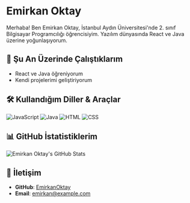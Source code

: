 # Emirkan Oktay

Merhaba! Ben Emirkan Oktay, İstanbul Aydın Üniversitesi'nde 2. sınıf Bilgisayar Programcılığı öğrencisiyim. Yazılım dünyasında React ve Java üzerine yoğunlaşıyorum.

## 🚀 Şu An Üzerinde Çalıştıklarım
- React ve Java öğreniyorum
- Kendi projelerimi geliştiriyorum

## 🛠️ Kullandığım Diller & Araçlar
![JavaScript](https://img.shields.io/badge/JavaScript-F7DF1E?style=for-the-badge&logo=javascript&logoColor=black)
![Java](https://img.shields.io/badge/Java-007396?style=for-the-badge&logo=java&logoColor=white)
![HTML](https://img.shields.io/badge/HTML5-E34F26?style=for-the-badge&logo=html5&logoColor=white)
![CSS](https://img.shields.io/badge/CSS3-1572B6?style=for-the-badge&logo=css3&logoColor=white)

## 📊 GitHub İstatistiklerim
![Emirkan Oktay's GitHub Stats](https://github-readme-stats.vercel.app/api?username=EmirkanOktay&show_icons=true&theme=radical)

## 💬 İletişim
- **GitHub**: [EmirkanOktay](https://github.com/EmirkanOktay)
- **Email**: emirkan@example.com
